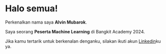 # Halo semua! 

Perkenalkan nama saya **Alvin Mubarok**.<br>

Saya seorang **Peserta Machine Learning** di Bangkit Academy 2024.<br>

Jika kamu tertarik untuk berkenalan denganku, silakan ikuti akun [Linkedin](https://www.linkedin.com/in/alvin-mubarok/)ku ya.
